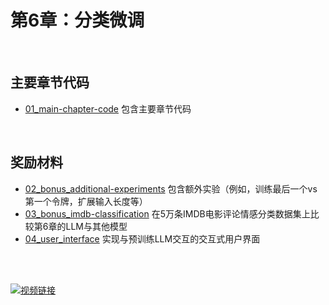 # 第6章：分类微调

&nbsp;
## 主要章节代码

- [01_main-chapter-code](01_main-chapter-code) 包含主要章节代码

&nbsp;
## 奖励材料

- [02_bonus_additional-experiments](02_bonus_additional-experiments) 包含额外实验（例如，训练最后一个vs第一个令牌，扩展输入长度等）
- [03_bonus_imdb-classification](03_bonus_imdb-classification) 在5万条IMDB电影评论情感分类数据集上比较第6章的LLM与其他模型
- [04_user_interface](04_user_interface) 实现与预训练LLM交互的交互式用户界面





<br>
<br>

[![视频链接](https://img.youtube.com/vi/5PFXJYme4ik/0.jpg)](https://www.youtube.com/watch?v=5PFXJYme4ik)